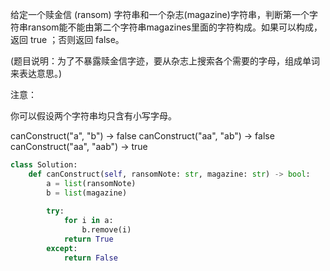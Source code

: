 给定一个赎金信 (ransom) 字符串和一个杂志(magazine)字符串，判断第一个字符串ransom能不能由第二个字符串magazines里面的字符构成。如果可以构成，返回 true ；否则返回 false。

(题目说明：为了不暴露赎金信字迹，要从杂志上搜索各个需要的字母，组成单词来表达意思。)

注意：

你可以假设两个字符串均只含有小写字母。

canConstruct("a", "b") -> false
canConstruct("aa", "ab") -> false
canConstruct("aa", "aab") -> true





```python
class Solution:
    def canConstruct(self, ransomNote: str, magazine: str) -> bool:
        a = list(ransomNote)
        b = list(magazine)
        
        try:
            for i in a:
                b.remove(i)
            return True
        except:
            return False
```

